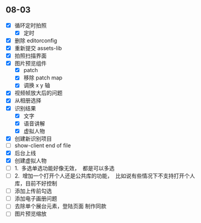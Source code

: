 ## 08-03

- [x] 循环定时拍照
  - [x] 定时
- [x] 删除 editorconfig
- [x] 重新提交 assets-lib
- [x] 拍照扫描界面
- [x] 图片预览组件
  - [x] patch
  - [x] 移除 patch map
  - [x] 调换 x y 轴
- [x] 视频帧放大后的问题
- [x] 从相册选择
- [x] 识别结果
	- [x] 文字
	- [x] 语音讲解
	- [x] 虚拟人物
- [x] 创建新识别项目
- [ ] show-client end of file
- [x] 后台上线
- [x] 创建虚拟人物
- [ ] 1.  多选单选功能好像无效，  都是可以多选
- [ ] 2.  增加一个打开个人还是公共库的功能，  比如说有些情况下不支持打开个人库，目前不好控制
- [ ] 添加上传前勾选
- [ ] 添加电子画册问题
- [ ] 去除单个展台元素，登陆页面 制作同款
- [ ] 图片预览缩放
